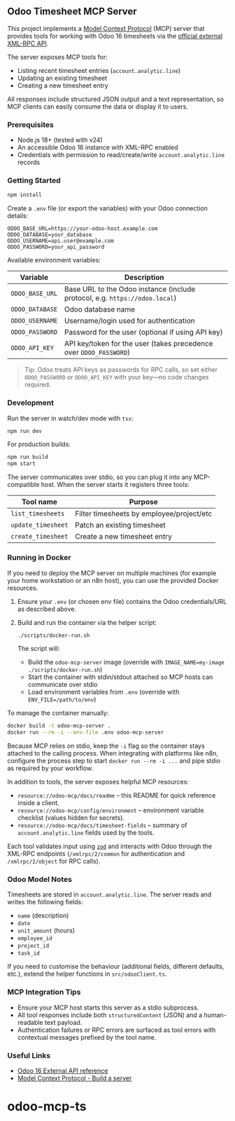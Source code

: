 ## Odoo Timesheet MCP Server

This project implements a [Model Context Protocol](https://modelcontextprotocol.io/docs/develop/build-server) (MCP) server that provides tools for working with Odoo 16 timesheets via the [official external XML-RPC API](https://www.odoo.com/documentation/16.0/developer/reference/external_api.html).

The server exposes MCP tools for:

- Listing recent timesheet entries (`account.analytic.line`)
- Updating an existing timesheet
- Creating a new timesheet entry

All responses include structured JSON output and a text representation, so MCP clients can easily consume the data or display it to users.

### Prerequisites

- Node.js 18+ (tested with v24)
- An accessible Odoo 16 instance with XML-RPC enabled
- Credentials with permission to read/create/write `account.analytic.line` records

### Getting Started

```bash
npm install
```

Create a `.env` file (or export the variables) with your Odoo connection details:

```env
ODOO_BASE_URL=https://your-odoo-host.example.com
ODOO_DATABASE=your_database
ODOO_USERNAME=api.user@example.com
ODOO_PASSWORD=your_api_password
```

Available environment variables:

| Variable           | Description                                                                 |
|--------------------|-----------------------------------------------------------------------------|
| `ODOO_BASE_URL`    | Base URL to the Odoo instance (include protocol, e.g. `https://odoo.local`) |
| `ODOO_DATABASE`    | Odoo database name                                                          |
| `ODOO_USERNAME`    | Username/login used for authentication                                      |
| `ODOO_PASSWORD`    | Password for the user (optional if using API key)                           |
| `ODOO_API_KEY`     | API key/token for the user (takes precedence over `ODOO_PASSWORD`)          |

> Tip: Odoo treats API keys as passwords for RPC calls, so set either `ODOO_PASSWORD` or `ODOO_API_KEY` with your key—no code changes required.

### Development

Run the server in watch/dev mode with `tsx`:

```bash
npm run dev
```

For production builds:

```bash
npm run build
npm start
```

The server communicates over stdio, so you can plug it into any MCP-compatible host. When the server starts it registers three tools:

| Tool name          | Purpose                                   |
|--------------------|-------------------------------------------|
| `list_timesheets`  | Filter timesheets by employee/project/etc |
| `update_timesheet` | Patch an existing timesheet               |
| `create_timesheet` | Create a new timesheet entry              |

### Running in Docker

If you need to deploy the MCP server on multiple machines (for example your home workstation or an n8n host), you can use the provided Docker resources.

1. Ensure your `.env` (or chosen env file) contains the Odoo credentials/URL as described above.
2. Build and run the container via the helper script:

   ```bash
   ./scripts/docker-run.sh
   ```

   The script will:
   - Build the `odoo-mcp-server` image (override with `IMAGE_NAME=my-image ./scripts/docker-run.sh`)
   - Start the container with stdin/stdout attached so MCP hosts can communicate over stdio
   - Load environment variables from `.env` (override with `ENV_FILE=/path/to/env`)

To manage the container manually:

```bash
docker build -t odoo-mcp-server .
docker run --rm -i --env-file .env odoo-mcp-server
```

Because MCP relies on stdio, keep the `-i` flag so the container stays attached to the calling process. When integrating with platforms like n8n, configure the process step to start `docker run --rm -i ...` and pipe stdio as required by your workflow.

In addition to tools, the server exposes helpful MCP resources:

- `resource://odoo-mcp/docs/readme` – this README for quick reference inside a client.
- `resource://odoo-mcp/config/environment` – environment variable checklist (values hidden for secrets).
- `resource://odoo-mcp/docs/timesheet-fields` – summary of `account.analytic.line` fields used by the tools.

Each tool validates input using [`zod`](https://github.com/colinhacks/zod) and interacts with Odoo through the XML-RPC endpoints (`/xmlrpc/2/common` for authentication and `/xmlrpc/2/object` for RPC calls).

### Odoo Model Notes

Timesheets are stored in `account.analytic.line`. The server reads and writes the following fields:

- `name` (description)
- `date`
- `unit_amount` (hours)
- `employee_id`
- `project_id`
- `task_id`

If you need to customise the behaviour (additional fields, different defaults, etc.), extend the helper functions in `src/odooClient.ts`.

### MCP Integration Tips

- Ensure your MCP host starts this server as a stdio subprocess.
- All tool responses include both `structuredContent` (JSON) and a human-readable text payload.
- Authentication failures or RPC errors are surfaced as tool errors with contextual messages prefixed by the tool name.

### Useful Links

- [Odoo 16 External API reference](https://www.odoo.com/documentation/16.0/developer/reference/external_api.html)
- [Model Context Protocol - Build a server](https://modelcontextprotocol.io/docs/develop/build-server)
# odoo-mcp-ts
